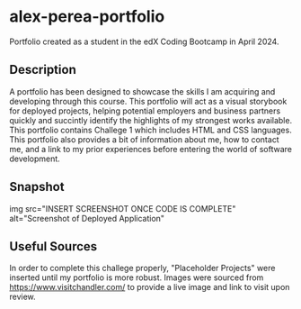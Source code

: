 # alex-perea-portfolio
Portfolio created as a student in the edX Coding Bootcamp in April 2024. 

## Description

A portfolio has been designed to showcase the skills I am acquiring and developing through this course. This portfolio will act as a visual storybook for deployed projects, helping potential employers and business partners quickly and succintly identify the highlights of my strongest works available. This portfolio contains Challege 1 which includes HTML and CSS languages. This portfolio also provides a bit of information about me, how to contact me, and a link to my prior experiences before entering the world of software development. 

## Snapshot
img src="INSERT SCREENSHOT ONCE CODE IS COMPLETE" alt="Screenshot of Deployed Application"

## Useful Sources

In order to complete this challege properly, "Placeholder Projects" were inserted until my portfolio is more robust. Images were sourced from https://www.visitchandler.com/ to provide a live image and link to visit upon review. 
